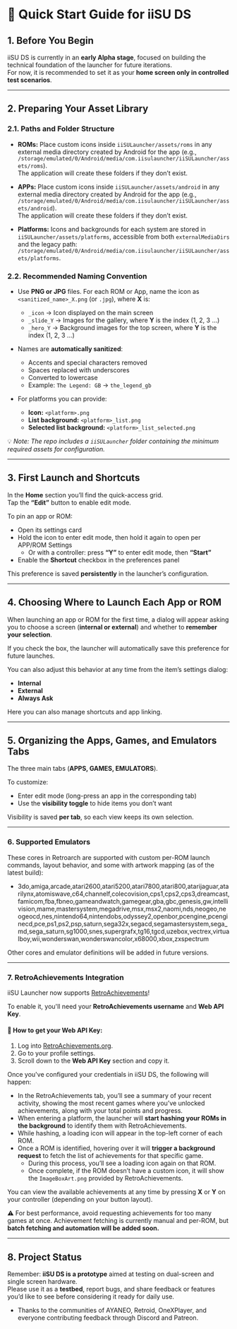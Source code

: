 # 🚀 Quick Start Guide for iiSU DS

## 1. Before You Begin
iiSU DS is currently in an **early Alpha stage**, focused on building the technical foundation of the launcher for future iterations.  
For now, it is recommended to set it as your **home screen only in controlled test scenarios**.

---

## 2. Preparing Your Asset Library

### 2.1. Paths and Folder Structure
- **ROMs:** Place custom icons inside `iiSULauncher/assets/roms` in any external media directory created by Android for the app (e.g.,  
  `/storage/emulated/0/Android/media/com.iisulauncher/iiSULauncher/assets/roms`).  
  The application will create these folders if they don’t exist.  

- **APPs:** Place custom icons inside `iiSULauncher/assets/android` in any external media directory created by Android for the app (e.g.,  
  `/storage/emulated/0/Android/media/com.iisulauncher/iiSULauncher/assets/android`).  
  The application will create these folders if they don’t exist.  

- **Platforms:** Icons and backgrounds for each system are stored in `iiSULauncher/assets/platforms`, accessible from both `externalMediaDirs` and the legacy path:  
  `/storage/emulated/0/Android/media/com.iisulauncher/iiSULauncher/assets/platforms`.

### 2.2. Recommended Naming Convention
- Use **PNG or JPG** files. For each ROM or App, name the icon as `<sanitized_name>_X.png` (or `.jpg`), where **X** is:
  - `_icon` → Icon displayed on the main screen  
  - `_slide_Y` → Images for the gallery, where **Y** is the index (1, 2, 3 …)  
  - `_hero_Y` → Background images for the top screen, where **Y** is the index (1, 2, 3 …)  

- Names are **automatically sanitized**:
  - Accents and special characters removed  
  - Spaces replaced with underscores  
  - Converted to lowercase  
  - Example: `The Legend: GB` → `the_legend_gb`  

- For platforms you can provide:
  - **Icon:** `<platform>.png`  
  - **List background:** `<platform>_list.png`  
  - **Selected list background:** `<platform>_list_selected.png`  

💡 *Note: The repo includes a `iiSULauncher` folder containing the minimum required assets for configuration.*

---

## 3. First Launch and Shortcuts
In the **Home** section you’ll find the quick-access grid.  
Tap the **“Edit”** button to enable edit mode.  

To pin an app or ROM:
- Open its settings card  
- Hold the icon to enter edit mode, then hold it again to open per APP/ROM Settings  
  - Or with a controller: press **“Y”** to enter edit mode, then **“Start”**  
- Enable the **Shortcut** checkbox in the preferences panel  

This preference is saved **persistently** in the launcher’s configuration.

---

## 4. Choosing Where to Launch Each App or ROM
When launching an app or ROM for the first time, a dialog will appear asking you to choose a screen (**internal or external**) and whether to **remember your selection**.  

If you check the box, the launcher will automatically save this preference for future launches.  

You can also adjust this behavior at any time from the item’s settings dialog:
- **Internal**  
- **External**  
- **Always Ask**  

Here you can also manage shortcuts and app linking.

---

## 5. Organizing the Apps, Games, and Emulators Tabs
The three main tabs (**APPS, GAMES, EMULATORS**).  

To customize:
- Enter edit mode (long-press an app in the corresponding tab)  
- Use the **visibility toggle** to hide items you don’t want  

Visibility is saved **per tab**, so each view keeps its own selection.

---

### 6. Supported Emulators

These cores in Retroarch are supported with custom per-ROM launch commands, layout behavior, and some with artwork mapping (as of the latest build):

- 3do,amiga,arcade,atari2600,atari5200,atari7800,atari800,atarijaguar,atarilynx,atomiswave,c64,channelf,colecovision,cps1,cps2,cps3,dreamcast,famicom,fba,fbneo,gameandwatch,gamegear,gba,gbc,genesis,gw,intellivision,mame,mastersystem,megadrive,msx,msx2,naomi,nds,neogeo,neogeocd,nes,nintendo64,nintendobs,odyssey2,openbor,pcengine,pcenginecd,pce,ps1,ps2,psp,saturn,sega32x,segacd,segamastersystem,sega_md,sega_saturn,sg1000,snes,supergrafx,tg16,tgcd,uzebox,vectrex,virtualboy,wii,wonderswan,wonderswancolor,x68000,xbox,zxspectrum

Other cores and emulator definitions will be added in future versions.

---

### 7. RetroAchievements Integration

iiSU Launcher now supports [RetroAchievements](https://retroachievements.org)!

To enable it, you'll need your **RetroAchievements username** and **Web API Key**.

#### 🔑 How to get your Web API Key:
1. Log into [RetroAchievements.org](https://retroachievements.org).
2. Go to your profile settings.
3. Scroll down to the **Web API Key** section and copy it.

Once you've configured your credentials in iiSU DS, the following will happen:
- In the RetroAchievements tab, you’ll see a summary of your recent activity, showing the most recent games where you’ve unlocked achievements, along with your total points and progress.
- When entering a platform, the launcher will **start hashing your ROMs in the background** to identify them with RetroAchievements.
- While hashing, a loading icon will appear in the top-left corner of each ROM.
- Once a ROM is identified, hovering over it will **trigger a background request** to fetch the list of achievements for that specific game.
  - During this process, you’ll see a loading icon again on that ROM.
  - Once complete, if the ROM doesn’t have a custom icon, it will show the `ImageBoxArt.png` provided by RetroAchievements.

You can view the available achievements at any time by pressing **X** or **Y** on your controller (depending on your button layout).

⚠️ For best performance, avoid requesting achievements for too many games at once. Achievement fetching is currently manual and per-ROM, but **batch fetching and automation will be added soon.**

---

## 8. Project Status
Remember: **iiSU DS is a prototype** aimed at testing on dual-screen and single screen hardware.  
Please use it as a **testbed**, report bugs, and share feedback or features you’d like to see before considering it ready for daily use.

- Thanks to the communities of AYANEO, Retroid, OneXPlayer, and everyone contributing feedback through Discord and Patreon.